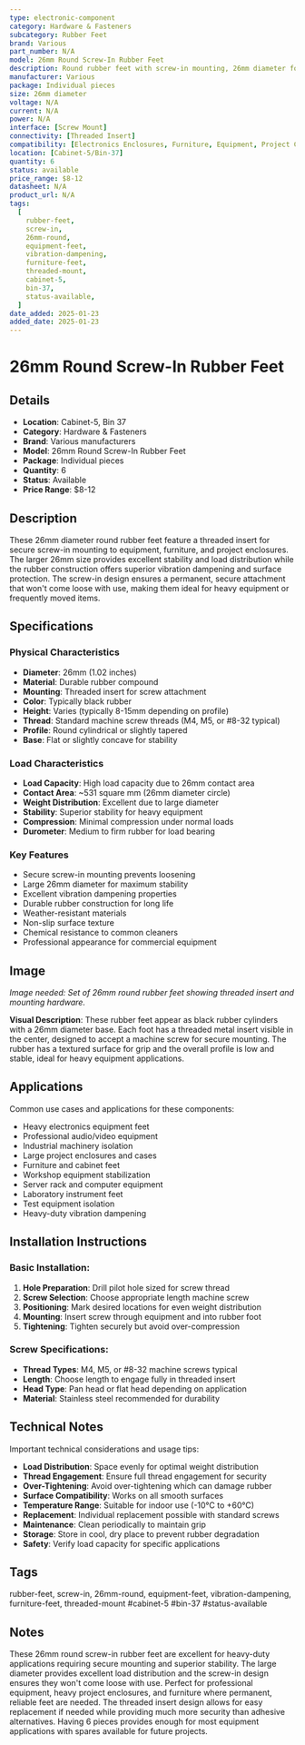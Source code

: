 ```yaml
---
type: electronic-component
category: Hardware & Fasteners
subcategory: Rubber Feet
brand: Various
part_number: N/A
model: 26mm Round Screw-In Rubber Feet
description: Round rubber feet with screw-in mounting, 26mm diameter for equipment and furniture
manufacturer: Various
package: Individual pieces
size: 26mm diameter
voltage: N/A
current: N/A
power: N/A
interface: [Screw Mount]
connectivity: [Threaded Insert]
compatibility: [Electronics Enclosures, Furniture, Equipment, Project Cases]
location: [Cabinet-5/Bin-37]
quantity: 6
status: available
price_range: $8-12
datasheet: N/A
product_url: N/A
tags:
  [
    rubber-feet,
    screw-in,
    26mm-round,
    equipment-feet,
    vibration-dampening,
    furniture-feet,
    threaded-mount,
    cabinet-5,
    bin-37,
    status-available,
  ]
date_added: 2025-01-23
added_date: 2025-01-23
---
```


# 26mm Round Screw-In Rubber Feet

## Details

- **Location**: Cabinet-5, Bin 37
- **Category**: Hardware & Fasteners
- **Brand**: Various manufacturers
- **Model**: 26mm Round Screw-In Rubber Feet
- **Package**: Individual pieces
- **Quantity**: 6
- **Status**: Available
- **Price Range**: $8-12

## Description

These 26mm diameter round rubber feet feature a threaded insert for secure screw-in mounting to equipment, furniture, and project enclosures. The larger 26mm size provides excellent stability and load distribution while the rubber construction offers superior vibration dampening and surface protection. The screw-in design ensures a permanent, secure attachment that won't come loose with use, making them ideal for heavy equipment or frequently moved items.

## Specifications

### Physical Characteristics

- **Diameter**: 26mm (1.02 inches)
- **Material**: Durable rubber compound
- **Mounting**: Threaded insert for screw attachment
- **Color**: Typically black rubber
- **Height**: Varies (typically 8-15mm depending on profile)
- **Thread**: Standard machine screw threads (M4, M5, or #8-32 typical)
- **Profile**: Round cylindrical or slightly tapered
- **Base**: Flat or slightly concave for stability

### Load Characteristics

- **Load Capacity**: High load capacity due to 26mm contact area
- **Contact Area**: ~531 square mm (26mm diameter circle)
- **Weight Distribution**: Excellent due to large diameter
- **Stability**: Superior stability for heavy equipment
- **Compression**: Minimal compression under normal loads
- **Durometer**: Medium to firm rubber for load bearing

### Key Features

- Secure screw-in mounting prevents loosening
- Large 26mm diameter for maximum stability
- Excellent vibration dampening properties
- Durable rubber construction for long life
- Weather-resistant materials
- Non-slip surface texture
- Chemical resistance to common cleaners
- Professional appearance for commercial equipment

## Image

_Image needed: Set of 26mm round rubber feet showing threaded insert and mounting hardware._

**Visual Description**: These rubber feet appear as black rubber cylinders with a 26mm diameter base. Each foot has a threaded metal insert visible in the center, designed to accept a machine screw for secure mounting. The rubber has a textured surface for grip and the overall profile is low and stable, ideal for heavy equipment applications.

## Applications

Common use cases and applications for these components:

- Heavy electronics equipment feet
- Professional audio/video equipment
- Industrial machinery isolation
- Large project enclosures and cases
- Furniture and cabinet feet
- Workshop equipment stabilization
- Server rack and computer equipment
- Laboratory instrument feet
- Test equipment isolation
- Heavy-duty vibration dampening

## Installation Instructions

### Basic Installation:

1. **Hole Preparation**: Drill pilot hole sized for screw thread
2. **Screw Selection**: Choose appropriate length machine screw
3. **Positioning**: Mark desired locations for even weight distribution
4. **Mounting**: Insert screw through equipment and into rubber foot
5. **Tightening**: Tighten securely but avoid over-compression

### Screw Specifications:

- **Thread Types**: M4, M5, or #8-32 machine screws typical
- **Length**: Choose length to engage fully in threaded insert
- **Head Type**: Pan head or flat head depending on application
- **Material**: Stainless steel recommended for durability

## Technical Notes

Important technical considerations and usage tips:

- **Load Distribution**: Space evenly for optimal weight distribution
- **Thread Engagement**: Ensure full thread engagement for security
- **Over-Tightening**: Avoid over-tightening which can damage rubber
- **Surface Compatibility**: Works on all smooth surfaces
- **Temperature Range**: Suitable for indoor use (-10°C to +60°C)
- **Replacement**: Individual replacement possible with standard screws
- **Maintenance**: Clean periodically to maintain grip
- **Storage**: Store in cool, dry place to prevent rubber degradation
- **Safety**: Verify load capacity for specific applications

## Tags

rubber-feet, screw-in, 26mm-round, equipment-feet, vibration-dampening, furniture-feet, threaded-mount #cabinet-5 #bin-37 #status-available

## Notes

These 26mm round screw-in rubber feet are excellent for heavy-duty applications requiring secure mounting and superior stability. The large diameter provides excellent load distribution and the screw-in design ensures they won't come loose with use. Perfect for professional equipment, heavy project enclosures, and furniture where permanent, reliable feet are needed. The threaded insert design allows for easy replacement if needed while providing much more security than adhesive alternatives. Having 6 pieces provides enough for most equipment applications with spares available for future projects.
